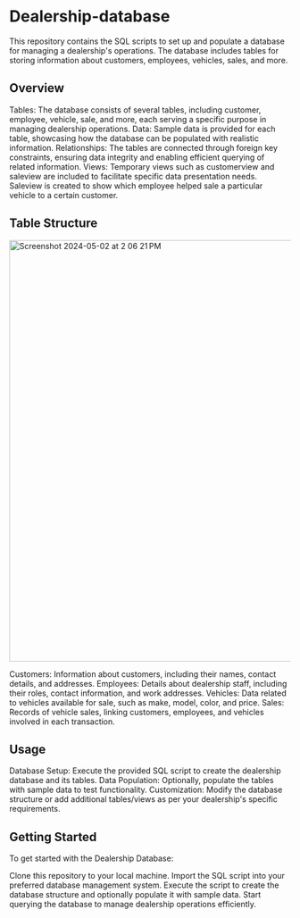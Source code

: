 # Dealership-database
This repository contains the SQL scripts to set up and populate a database for managing a dealership's operations. The database includes tables for storing information about customers, employees, vehicles, sales, and more.

## Overview

Tables: The database consists of several tables, including customer, employee, vehicle, sale, and more, each serving a specific purpose in managing dealership operations.
Data: Sample data is provided for each table, showcasing how the database can be populated with realistic information.
Relationships: The tables are connected through foreign key constraints, ensuring data integrity and enabling efficient querying of related information.
Views: Temporary views such as customerview and saleview are included to facilitate specific data presentation needs. Saleview is created to show which employee helped sale a particular vehicle to a certain customer.

## Table Structure

<img width="755" alt="Screenshot 2024-05-02 at 2 06 21 PM" src="https://github.com/KWalker-1/Dealership-database/assets/168217676/5a440328-ac96-4310-9313-6418f88c4530">

Customers: Information about customers, including their names, contact details, and addresses.
Employees: Details about dealership staff, including their roles, contact information, and work addresses.
Vehicles: Data related to vehicles available for sale, such as make, model, color, and price.
Sales: Records of vehicle sales, linking customers, employees, and vehicles involved in each transaction.

## Usage

Database Setup: Execute the provided SQL script to create the dealership database and its tables.
Data Population: Optionally, populate the tables with sample data to test functionality.
Customization: Modify the database structure or add additional tables/views as per your dealership's specific requirements.

## Getting Started

To get started with the Dealership Database:

Clone this repository to your local machine.
Import the SQL script into your preferred database management system.
Execute the script to create the database structure and optionally populate it with sample data.
Start querying the database to manage dealership operations efficiently.
